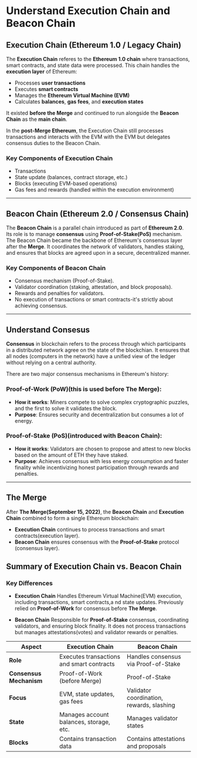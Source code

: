 # Understand Execution Chain and Beacon Chain

## Execution Chain (Ethereum 1.0 / Legacy Chain)

The **Execution Chain** referes to the **Ethereum 1.0 chain** where transactions, smart contracts, and state data were processed. This chain handles the **execution layer** of Ethereum:

- Processes **user transactions**
- Executes **smart contracts**
- Manages the **Ethereum Virtual Machine (EVM)**
- Calculates **balances**, **gas fees**, and **execution states**

It existed **before the Merge** and continued to run alongside the **Beacon Chain** as the **main chain**.

In the **post-Merge Ethereum**, the Execution Chain still processes transactions and interacts with the EVM with the EVM but delegates consensus duties to the Beacon Chain.

### Key Components of Execution Chain

- Transactions
- State update (balances, contract storage, etc.)
- Blocks (executing EVM-based operations)
- Gas fees and rewards (handled within the execution environment)

---

## Beacon Chain (Ethereum 2.0 / Consensus Chain)

The **Beacon Chain** is a parallel chain introduced as part of **Ethereum 2.0**. Its role is to manage **consensus** using **Proof-of-Stake(PoS)** mechanism. The Beacon Chain became the backbone of Ethereum's consensus layer after the **Merge**. It coordinates the network of validators, handles staking, and ensures that blocks are agreed upon in a secure, decentralized manner.

### Key Components of Beacon Chain

- Consensus mechanism (Proof-of-Stake).
- Validator coordination (staking, attestation, and block proposals).
- Rewards and penalties for validators.
- No execution of transactions or smart contracts-it's strictly about achieving consensus.

---

## Understand Consesus

**Consensus** in blockchain refers to the process through which participants in a distributed network agree on the state of the blockchian. It ensures that all nodes (computers in the network) have a unified view of the ledger without relying on a central authority.

There are two major consensus mechanisms in Ethereum's history:

### **Proof-of-Work (PoW)**(this is used before **The Merge**):

- **How it works**: Miners compete to solve complex cryptographic puzzles, and the first to solve it validates the block.
- **Purpose**: Ensures security and decentralization but consumes a lot of energy.

### **Proof-of-Stake (PoS)**(introduced with Beacon Chain):

- **How it works**: Validators are chosen to propose and attest to new blocks based on the amount of ETH they have staked.
- **Purpose**: Achieves consensus with less energy consumption and faster finality while incentivizing honest participation through rewards and penalties.

---

## The Merge

After **The Merge(September 15, 2022)**, the **Beacon Chain** and **Execution Chain** combined to form a single Ethereum blockchain:

- **Execution Chain** continues to process transactions and smart contracts(execution layer).
- **Beacon Chain** ensures consensus with the **Proof-of-Stake** protocol (consensus layer).

## Summary of Execution Chain vs. Beacon Chain

### Key Differences

- **Execution Chain**
  Handles Ethereum Virtual Machine(EVM) execution, including transactions, smart contracts,a nd state updates. Previously relied on **Proof-of-Work** for consensus before **The Merge**.

- **Beacon Chain**
  Responsible for **Proof-of-Stake** consensus, coordinating validators, and ensuring block finality. It does not process transactions but manages attestations(votes) and validator rewards or penalties.

| **Aspect**              | **Execution Chain**                       | **Beacon Chain**                          |
| ----------------------- | ----------------------------------------- | ----------------------------------------- |
| **Role**                | Executes transactions and smart contracts | Handles consensus via Proof-of-Stake      |
| **Consensus Mechanism** | Proof-of-Work (before Merge)              | Proof-of-Stake                            |
| **Focus**               | EVM, state updates, gas fees              | Validator coordination, rewards, slashing |
| **State**               | Manages account balances, storage, etc.   | Manages validator states                  |
| **Blocks**              | Contains transaction data                 | Contains attestations and proposals       |
